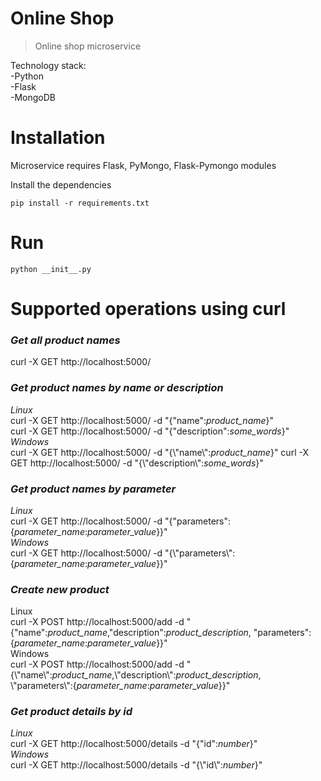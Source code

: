 # Online Shop
> Online shop microservice    

Technology stack:   
-Python   
-Flask    
-MongoDB    

# Installation
Microservice requires Flask, PyMongo, Flask-Pymongo modules   

Install the dependencies
```
pip install -r requirements.txt
```   
    
# Run   
``` 
python __init__.py
```
    
# Supported operations using curl
### *Get all product names*    
curl -X GET http://localhost:5000/    
    
### *Get product names by name or description*      
*Linux*       
curl -X GET http://localhost:5000/ -d "{"name":*product_name*}"   
curl -X GET http://localhost:5000/ -d "{"description":*some_words*}"   
*Windows*     
curl -X GET http://localhost:5000/ -d "{\\"name\\":*product_name*}"
curl -X GET http://localhost:5000/ -d "{\\"description\\":*some_words*}"   

### *Get product names by parameter*      
*Linux*       
curl -X GET http://localhost:5000/ -d "{"parameters":{*parameter_name*:*parameter_value*}}"      
*Windows*     
curl -X GET http://localhost:5000/ -d "{\\"parameters\\":{*parameter_name*:*parameter_value*}}"   


### *Create new product*   
Linux       
curl -X POST http://localhost:5000/add -d "{"name":*product_name*,"description":*product_description*, "parameters":{*parameter_name*:*parameter_value*}}"   
Windows     
curl -X POST http://localhost:5000/add -d "{\\"name\\":*product_name*,\\"description\\":*product_description*, \\"parameters\\":{*parameter_name*:*parameter_value*}}"     

### *Get product details by id*    
*Linux*     
curl -X GET http://localhost:5000/details -d "{"id":*number*}"      
*Windows*       
curl -X GET http://localhost:5000/details -d "{\\"id\\":*number*}"